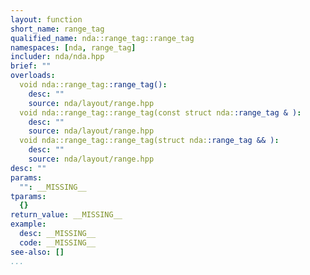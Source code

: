 ```yaml
---
layout: function
short_name: range_tag
qualified_name: nda::range_tag::range_tag
namespaces: [nda, range_tag]
includer: nda/nda.hpp
brief: ""
overloads:
  void nda::range_tag::range_tag():
    desc: ""
    source: nda/layout/range.hpp
  void nda::range_tag::range_tag(const struct nda::range_tag & ):
    desc: ""
    source: nda/layout/range.hpp
  void nda::range_tag::range_tag(struct nda::range_tag && ):
    desc: ""
    source: nda/layout/range.hpp
desc: ""
params:
  "": __MISSING__
tparams:
  {}
return_value: __MISSING__
example:
  desc: __MISSING__
  code: __MISSING__
see-also: []
...
```


